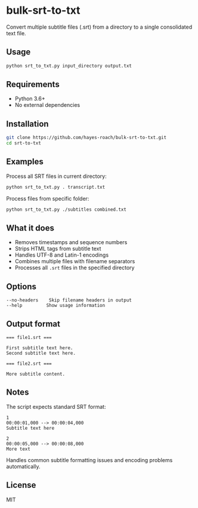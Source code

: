 # bulk-srt-to-txt
Convert multiple subtitle files (.srt) from a directory to a single consolidated text file.

## Usage

```bash
python srt_to_txt.py input_directory output.txt
```

## Requirements

- Python 3.6+
- No external dependencies

## Installation

```bash
git clone https://github.com/hayes-roach/bulk-srt-to-txt.git
cd srt-to-txt
```

## Examples

Process all SRT files in current directory:
```bash
python srt_to_txt.py . transcript.txt
```

Process files from specific folder:
```bash
python srt_to_txt.py ./subtitles combined.txt
```

## What it does

- Removes timestamps and sequence numbers
- Strips HTML tags from subtitle text
- Handles UTF-8 and Latin-1 encodings
- Combines multiple files with filename separators
- Processes all `.srt` files in the specified directory

## Options

```
--no-headers    Skip filename headers in output
--help         Show usage information
```

## Output format

```
=== file1.srt ===

First subtitle text here.
Second subtitle text here.

=== file2.srt ===

More subtitle content.
```

## Notes

The script expects standard SRT format:
```
1
00:00:01,000 --> 00:00:04,000
Subtitle text here

2
00:00:05,000 --> 00:00:08,000
More text
```

Handles common subtitle formatting issues and encoding problems automatically.

## License

MIT

